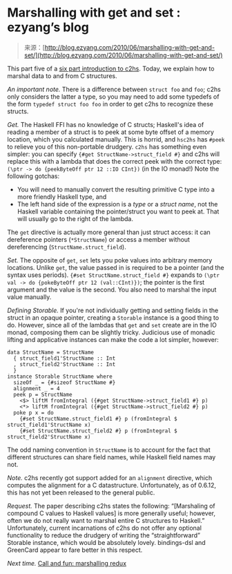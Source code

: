 <!--yml
category: 未分类
date: 2024-07-01 18:18:15
-->

# Marshalling with get and set : ezyang’s blog

> 来源：[http://blog.ezyang.com/2010/06/marshalling-with-get-and-set/](http://blog.ezyang.com/2010/06/marshalling-with-get-and-set/)

This part five of a [six part introduction to c2hs](http://blog.ezyang.com/2010/06/the-haskell-preprocessor-hierarchy/). Today, we explain how to marshal data to and from C structures.

*An important note.* There is a difference between `struct foo` and `foo`; c2hs only considers the latter a type, so you may need to add some typedefs of the form `typedef struct foo foo` in order to get c2hs to recognize these structs.

*Get.* The Haskell FFI has no knowledge of C structs; Haskell's idea of reading a member of a struct is to peek at some byte offset of a memory location, which you calculated manually. This is horrid, and `hsc2hs` has `#peek` to relieve you of this non-portable drudgery. `c2hs` has something even simpler: you can specify `{#get StructName->struct_field #}` and c2hs will replace this with a lambda that does the correct peek with the correct type: `(\ptr -> do {peekByteOff ptr 12 ::IO CInt})` (in the IO monad!) Note the following gotchas:

*   You will need to manually convert the resulting primitive C type into a more friendly Haskell type, and
*   The left hand side of the expression is a *type* or a *struct name*, not the Haskell variable containing the pointer/struct you want to peek at. That will usually go to the right of the lambda.

The `get` directive is actually more general than just struct access: it can dereference pointers (`*StructName`) or access a member without dereferencing (`StructName.struct_field`).

*Set.* The opposite of `get`, `set` lets you poke values into arbitrary memory locations. Unlike `get`, the value passed in is required to be a pointer (and the syntax uses periods). `{#set StructName.struct_field #}` expands to `(\ptr val -> do {pokeByteOff ptr 12 (val::CInt)})`; the pointer is the first argument and the value is the second. You also need to marshal the input value manually.

*Defining Storable.* If you're not individually getting and setting fields in the struct in an opaque pointer, creating a `Storable` instance is a good thing to do. However, since all of the lambdas that `get` and `set` create are in the IO monad, composing them can be slightly tricky. Judicious use of monadic lifting and applicative instances can make the code a lot simpler, however:

```
data StructName = StructName
  { struct_field1'StructName :: Int
  , struct_field2'StructName :: Int
  }
instance Storable StructName where
  sizeOf _ = {#sizeof StructName #}
  alignment _ = 4
  peek p = StructName
    <$> liftM fromIntegral ({#get StructName->struct_field1 #} p)
    <*> liftM fromIntegral ({#get StructName->struct_field2 #} p)
  poke p x = do
    {#set StructName.struct_field1 #} p (fromIntegral $ struct_field1'StructName x)
    {#set StructName.struct_field2 #} p (fromIntegral $ struct_field2'StructName x)

```

The odd naming convention in `StructName` is to account for the fact that different structures can share field names, while Haskell field names may not.

*Note.* c2hs recently got support added for an `alignment` directive, which computes the alignment for a C datastructure. Unfortunately, as of 0.6.12, this has not yet been released to the general public.

*Request.* The paper describing c2hs states the following: “[Marshaling of compound C values to Haskell values] is more generally useful; however, often we do not really want to marshal entire C structures to Haskell.” Unfortunately, current incarnations of c2hs do not offer any optional functionality to reduce the drudgery of writing the “straightforward” Storable instance, which would be absolutely lovely. bindings-dsl and GreenCard appear to fare better in this respect.

*Next time.* [Call and fun: marshalling redux](http://blog.ezyang.com/2010/06/call-and-fun-marshalling-redux/)